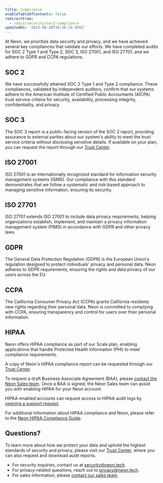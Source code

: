 ```yaml
---
title: Compliance
enableTableOfContents: false
redirectFrom:
  - /docs/security/soc2-compliance
updatedOn: '2025-08-20T10:56:24.956Z'
---
```


At Neon, we prioritize data security and privacy, and we have achieved several key compliances that validate our efforts. We have completed audits for SOC 2 Type 1 and Type 2, SOC 3, ISO 27001, and ISO 27701, and we adhere to GDPR and CCPA regulations.

## SOC 2

We have successfully attained SOC 2 Type 1 and Type 2 compliance. These compliances, validated by independent auditors, confirm that our systems adhere to the American Institute of Certified Public Accountants (AICPA) trust service criteria for security, availability, processing integrity, confidentiality, and privacy.

## SOC 3

The SOC 3 report is a public-facing version of the SOC 2 report, providing assurance to external parties about our system's ability to meet the trust service criteria without disclosing sensitive details. If available on your plan, you can request the report through our [Trust Center](https://trust.neon.com/).

## ISO 27001

ISO 27001 is an internationally recognized standard for information security management systems (ISMS). Our compliance with this standard demonstrates that we follow a systematic and risk-based approach to managing sensitive information, ensuring its security.

## ISO 27701

ISO 27701 extends ISO 27001 to include data privacy requirements, helping organizations establish, implement, and maintain a privacy information management system (PIMS) in accordance with GDPR and other privacy laws.

## GDPR

The General Data Protection Regulation (GDPR) is the European Union's regulation designed to protect individuals' privacy and personal data. Neon adheres to GDPR requirements, ensuring the rights and data privacy of our users across the EU.

## CCPA

The California Consumer Privacy Act (CCPA) grants California residents new rights regarding their personal data. Neon is committed to complying with CCPA, ensuring transparency and control for users over their personal information.

## HIPAA

Neon offers HIPAA compliance as part of our Scale plan, enabling applications that handle Protected Health Information (PHI) to meet compliance requirements.

A copy of Neon's HIPAA compliance report can be requested through our [Trust Center](https://trust.neon.com/).

To request a draft Business Associate Agreement (BAA), please [contact the Neon Sales team](/contact-sales). Once a BAA is signed, the Neon Sales team can assist you with enabling HIPAA for your Neon account.

HIPAA-enabled accounts can request access to HIPAA audit logs by [opening a support request](https://console.neon.tech/app/projects?modal=support).

For additional information about HIPAA compliance and Neon, please refer to the [Neon HIPAA Compliance Guide](/docs/security/hipaa).

## Questions?

To learn more about how we protect your data and uphold the highest standards of security and privacy, please visit our [Trust Center](https://trust.neon.com/), where you can also request and download audit reports.

- For security inquiries, contact us at [security@neon.tech](mailto:security@neon.tech).
- For privacy-related questions, reach out to [privacy@neon.tech](mailto:privacy@neon.tech).
- For sales information, please [contact our sales team](/contact-sales).
